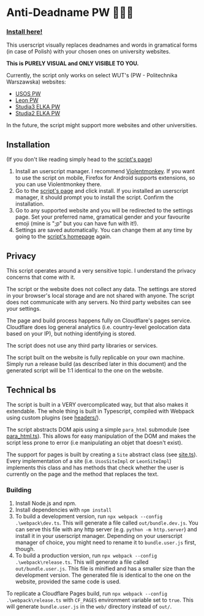 # Anti-Deadname PW 🏳️‍⚧️💥

### [Install here!](https://nd.pedali.ca/)

This userscript visually replaces deadnames and words in gramatical forms (in case of Polish) with your chosen ones on university websites.

**This is PURELY VISUAL and ONLY VISIBLE TO YOU.**

Currently, the script only works on select WUT's (PW - Politechnika Warszawska) websites:
- [USOS PW](https://usosweb.usos.pw.edu.pl/)
- [Leon PW](https://leon.pw.edu.pl/)
- [Studia3 ELKA PW](https://studia.elka.pw.edu.pl/)
- [Studia2 ELKA PW](https://studia2.elka.pw.edu.pl/)

In the future, the script might support more websites and other universities.

## Installation

(If you don't like reading simply head to the [script's page](https://nd.pedali.ca/))

1. Install an userscript manager. I recommend [Violentmonkey](https://violentmonkey.github.io/). 
   If you want to use the script on mobile, Firefox for Android supports extensions, so you can use Violentmonkey there.
2. Go to the [script's page](https://nd.pedali.ca/) and click install. If you installed an userscript manager, it should prompt you to install the script. Confirm the installation.
3. Go to any supported website and you will be redirected to the settings page. Set your preferred name, gramatical gender and your favourite emoji (mine is ";p" but you can have fun with it!).
4. Settings are saved automatically. You can change them at any time by going to the [script's homepage](https://nd.pedali.ca/) again.

## Privacy
This script operates around a very sensitive topic. I understand the privacy concerns that come with it.

The script or the website does not collect any data. The settings are stored in your browser's local storage and are not shared with anyone. The script does not communicate with any servers. No third party websites can see your settings.

The page and build process happens fully on Cloudflare's pages service. Cloudflare does log general analytics (i.e. country-level geolocation data based on your IP), but nothing identifying is stored. 

The script does not use any third party libraries or services.

The script built on the website is fully replicable on your own machine. Simply run a release build (as described later in this document) and the generated script will be 1:1 identical to the one on the website.

## Technical bs
The script is built in a VERY overcomplicated way, but that also makes it extendable. The whole thing is built in Typescript, compiled with Webpack using custom plugins (see [headers/](headers/)). 

The script abstracts DOM apis using a simple `para_html` submodule (see [para_html.ts](src/utils/para_html.ts)). This allows for easy manipulation of the DOM and makes the script less prone to error (i.e manipulating an objet that doesn't exist).

The support for pages is built by creating a `Site` abstract class (see [site.ts](src/model/site.ts)). Every implementation of a site (i.e. `UsosSiteImpl` or `LeonSiteImpl`) implements this class and has methods that check whether the user is currently on the page and the method that replaces the text.

### Building
1. Install Node.js and npm.
2. Install dependencies with `npm install`
3. To build a development version, run `npx webpack --config .\webpack\dev.ts`. This will generate a file called `out/bundle.dev.js`. You can serve this file with any http server (e.g. `python -m http.server`) and install it in your userscript manager. Depending on your userscript manager of choice, you might need to rename it to `bundle.user.js` first, though.
4. To build a production version, run `npx webpack --config .\webpack\release.ts`. This will generate a file called `out/bundle.user.js`. This file is minified and has a smaller size than the development version. The generated file is identical to the one on the website, provided the same code is used.

To replicate a Cloudflare Pages build, run `npx webpack --config .\webpack\release.ts` with `CF_PAGES` environment variable set to `true`. This will generate `bundle.user.js` in the `web/` directory instead of `out/`.
